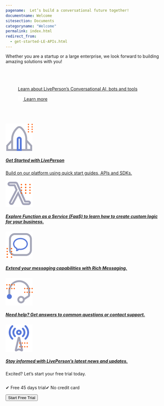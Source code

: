 ```yaml
---
pagename:  Let’s build a conversational future together!
documentname: Welcome
sitesection: Documents
categoryname: "Welcome"
permalink: index.html
redirect_from:
  - get-started-LE-APIs.html
---
```

<div class="header-label">
Whether you are a startup or a large enterprise, we look forward to building amazing 
solutions with you!
</div>

<div class="card-container">
  <div id="success-stories" class="welcome-card" style="padding:58px 22px 58px 22px;">
    <a href="/conversational-ai-overview.html">
      <p class="success-stories-header" style="margin-left: 18px !important;">Learn about LivePerson’s Conversational AI, bots and tools </p>
      <p class="free-trial-label" style="margin-left: 18px !important; "> 
      <img class="dots-container" src="img/four-dots-white.svg"/>
      Learn more</p>
    </a>
  </div>
    <a class="welcome-card"  href="/getting-started-with-your-free-trial-account.html"> 
      <img class="container-image" src="img/ic_get_started.svg"/>
      <h5 class="welcome-title">Get Started with LivePerson</h5>
      <p class="welcome-content">Build on our platform using quick start guides, APIs and SDKs. </p>
    </a>
    <a  class="welcome-card"  href="/liveperson-functions-overview.html"> 
      <img class="container-image" src="img/ic_functions.svg"/>
      <h5 class="welcome-title">Explore Function as a Service (FaaS) to learn how to create custom logic for your business.</h5>
    </a>
      <a  class="welcome-card"  href="/getting-started-with-rich-messaging-introduction.html"> 
      <img class="container-image" src="img/ic_richmessaging.svg"/>
      <h5 class="welcome-title">Extend your messaging capabilities with Rich Messaging.</h5>
    </a>
  <a class="welcome-card" target="_blank" href="https://knowledge.liveperson.com/troubleshooting-how-to-contact-support.html"> 
      <img class="container-image" src="img/ic_support.svg"/>
      <h5 class="welcome-title">Need help? Get answers to common questions or contact support.</h5>
    </a>
    <a  class="welcome-card" target="_blank" href="https://knowledge.liveperson.com/whats-new-latest-whats-new.html"> 
      <img class="container-image" src="img/ic_news.svg"/>
      <h5 class="welcome-title">Stay informed with LivePerson’s latest news and updates.</h5>
    </a>
</div>
<div class="free-trial-container">
  <div id="free-trial">
    <div id="free-trial-content-container">
      <p class="free-trial-header">Excited? Let’s start your free trial today.</p>
      <div style="display:flex">
        <p class="free-trial-label"> &#10004; Free 45 days trial</p>
        <p class="free-trial-label">&#10004; No credit card</p>
      </div>   
    </div>
    <div id="free-trial-button-welcome">
      <a target="_blank" href="https://developers.liveperson.com/register.html">
        <button class="create-button">Start Free Trial</button>
      </a>
    </div>
  </div>
</div>